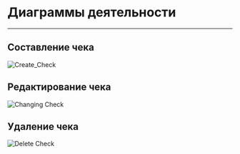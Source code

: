 # Диаграммы деятельности
---
## Составление чека

![Create_Check](https://github.com/TheSnakyEyes/CheckLogger/blob/master/Diagrams/Activity/CreatingCheck.png)


## Редактирование чека

![Changing Check](https://github.com/TheSnakyEyes/CheckLogger/blob/master/Diagrams/Activity/ChangingCheck.png)


## Удаление чека

![Delete Check](https://github.com/TheSnakyEyes/CheckLogger/blob/master/Diagrams/Activity/DeleteCheck.png)
